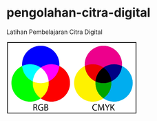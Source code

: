 # pengolahan-citra-digital
Latihan Pembelajaran Citra Digital

![alt text](https://github.com/HabibMuhammad25/pengolahan-citra-digital/blob/main/images.png?raw=true)
